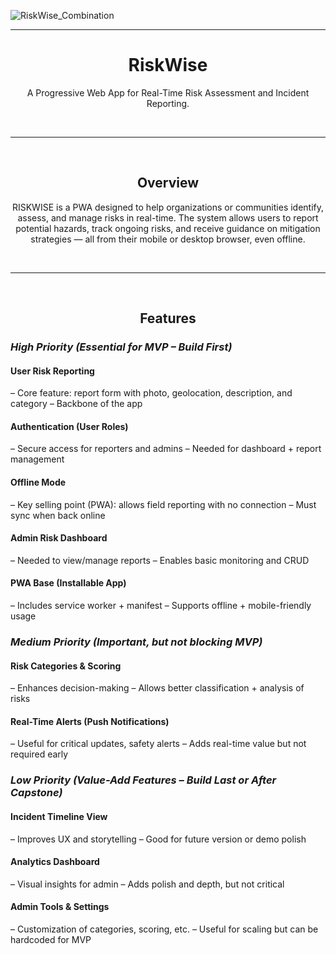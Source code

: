 ![RiskWise_Combination](https://github.com/user-attachments/assets/dce9ba5e-d150-45fc-807f-9020dfbe4783)

<hr/>

<h1 align="center">RiskWise</h1>
<p align="center">A Progressive Web App for Real-Time Risk Assessment and Incident Reporting.</p>

<br/>
<hr/>
<br/>

<h2 align="center">Overview</h2>
<p align="center">RISKWISE is a PWA designed to help organizations or communities identify, assess, and manage risks in real-time. The system allows users to report potential hazards, track ongoing risks, and receive guidance on mitigation strategies — all from their mobile or desktop browser, even offline.</p>

<br/>
<hr/>
<br/>

<h2 align="center">Features</h2>

### **_High Priority (Essential for MVP – Build First)_**

#### User Risk Reporting

– Core feature: report form with photo, geolocation, description, and category
– Backbone of the app

#### Authentication (User Roles)

– Secure access for reporters and admins
– Needed for dashboard + report management

#### Offline Mode

– Key selling point (PWA): allows field reporting with no connection
– Must sync when back online

#### Admin Risk Dashboard

– Needed to view/manage reports
– Enables basic monitoring and CRUD

#### PWA Base (Installable App)

– Includes service worker + manifest
– Supports offline + mobile-friendly usage

### **_Medium Priority (Important, but not blocking MVP)_**

#### Risk Categories & Scoring

– Enhances decision-making
– Allows better classification + analysis of risks

#### Real-Time Alerts (Push Notifications)

– Useful for critical updates, safety alerts
– Adds real-time value but not required early

### **_Low Priority (Value-Add Features – Build Last or After Capstone)_**

#### Incident Timeline View

– Improves UX and storytelling
– Good for future version or demo polish

#### Analytics Dashboard

– Visual insights for admin
– Adds polish and depth, but not critical

#### Admin Tools & Settings

– Customization of categories, scoring, etc.
– Useful for scaling but can be hardcoded for MVP
